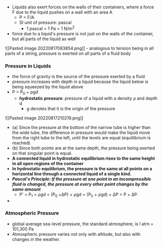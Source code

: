 - Liquids also exert forces on the walls of their containers, where a force F due to the liquid pushes on a wall with an area A
	- P = F/A
	- SI unit of pressure: pascal
		- 1 pascal = 1 Pa = 1 N/m<sup>2</sup>
- force due to a liquid's pressure is not just on the walls of the container, but all parts of the liquid as well

![[Pasted image 20220817083854.png]]
	- analogous to tension being in all parts of a string, pressure is exerted on all parts of a fluid body
### Pressure in Liquids
- the force of gravity is the source of the pressure exerted by a fluid
- pressure increases with depth in a liquid because the liquid below is being squeezed by the liquid above
- P = P<sub>0</sub> + ρgd
	- **hydrostatic pressure**: pressure of a liquid with a density ρ and depth d
		- g denotes that it is the origin of the pressure

![[Pasted image 20220817210219.png]]
- (a) Since the pressure at the bottom of the narrow tube is higher than the wide tube, the difference in pressure would make the liquid move from the right tube to the left, until the levels are equal (equillibrium is reached)
- (b) Since both points are at the same depth, the pressure being exerted on that singular point is equal.
- **A connected liquid in hydrostatic equilibrium rises to the same height in all open regions of the container**
- **In hydrostatic equilibrium, the pressure is the same at all points on a horizontal line through a connected liquid of a single kind.**
- ***Pascal's Principle: If the pressure at one point in an incompressible fluid is changed, the pressure at every other point changes by the same amount***
	- P' = P<sub>1</sub> = ρgd = (P<sub>0</sub> +ΔP) + ρgd = (P<sub>0</sub> + ρgd) + ΔP = P + ΔP.
- 
 
### Atmospheric Pressure
- global average sea-level pressure, the standard atmosphere, is l atrn = 101,300 Pa
- Atmospheric pressure varies not only with altitude, but also with changes in the weather.